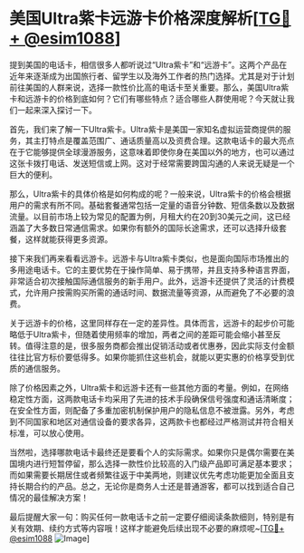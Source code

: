 # 美国Ultra紫卡远游卡价格深度解析[[TG💪+ @esim1088](https://t.me/s/esim1088)]

提到美国的电话卡，相信很多人都听说过“Ultra紫卡”和“远游卡”。这两个产品在近年来逐渐成为出国旅行者、留学生以及海外工作者的热门选择。尤其是对于计划前往美国的人群来说，选择一款性价比高的电话卡至关重要。那么，美国Ultra紫卡和远游卡的价格到底如何？它们有哪些特点？适合哪些人群使用呢？今天就让我们一起来深入探讨一下。

首先，我们来了解一下Ultra紫卡。Ultra紫卡是美国一家知名虚拟运营商提供的服务，其主打特点是覆盖范围广、通话质量高以及资费合理。这款电话卡的最大亮点在于它能够提供全球漫游服务，这意味着即使你身在美国以外的地方，也可以通过这张卡拨打电话、发送短信或上网。这对于经常需要跨国沟通的人来说无疑是一个巨大的便利。

那么，Ultra紫卡的具体价格是如何构成的呢？一般来说，Ultra紫卡的价格会根据用户的需求有所不同。基础套餐通常包括一定量的语音分钟数、短信条数以及数据流量。以目前市场上较为常见的配置为例，月租大约在20到30美元之间，这已经涵盖了大多数日常通信需求。如果你有额外的国际长途需求，还可以选择升级套餐，这样就能获得更多资源。

接下来我们再来看看远游卡。远游卡与Ultra紫卡类似，也是面向国际市场推出的多用途电话卡。它的主要优势在于操作简单、易于携带，并且支持多种语言界面，非常适合初次接触国际通信服务的新手用户。此外，远游卡还提供了灵活的计费模式，允许用户按需购买所需的通话时间、数据流量等资源，从而避免了不必要的浪费。

关于远游卡的价格，这里同样存在一定的差异性。具体而言，远游卡的起步价可能略低于Ultra紫卡，但随着使用频率的增加，两者之间的差距可能会缩小甚至反转。值得注意的是，很多服务商都会推出促销活动或者优惠券，因此实际支付金额往往比官方标价要低得多。如果你能抓住这些机会，就能以更实惠的价格享受到优质的通信服务。

除了价格因素之外，Ultra紫卡和远游卡还有一些其他方面的考量。例如，在网络稳定性方面，这两款电话卡均采用了先进的技术手段确保信号强度和通话清晰度；在安全性方面，则配备了多重加密机制保护用户的隐私信息不被泄露。另外，考虑到不同国家和地区对通信设备的要求各异，这两款卡也都经过严格测试并符合相关标准，可以放心使用。

当然啦，选择哪款电话卡最终还是要看个人的实际需求。如果你只是偶尔需要在美国境内进行短暂停留，那么选择一款性价比较高的入门级产品即可满足基本要求；而如果需要长期居住或者频繁往返于中美两地，则建议优先考虑功能更加全面且支持长期合约的产品。总之，无论你是商务人士还是普通游客，都可以找到适合自己情况的最佳解决方案！

最后提醒大家一句：购买任何一款电话卡之前一定要仔细阅读条款细则，特别是有关有效期、续约方式等内容哦！这样才能避免后续出现不必要的麻烦呢~[[TG💪+ @esim1088](https://t.me/s/esim1088) ![Image](https://i.postimg.cc/4NQfJmqS/Snipaste-2025-05-13-00-14-12.png)]